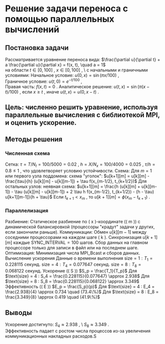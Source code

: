 # Решение задачи переноса с помощью параллельных вычислений
## Постановка задачи
Рассматривается уравнение переноса вида:
$\frac{\partial u}{\partial t} + a \frac{\partial u}{\partial x} = f(x, t), \quad a = 1$ \
на области 
$t \in [0, 100]$
, 
$x \in [0, 100]$
, \ с начальными и граничными условиями:
Начальное условие: 
$u(0, x) = \sin(\pi x / 100)$
, \
Граничное условие: 
$u(t, 0) = e^{-t / 100}$
, \
Правая часть: 
$f(x, t) = 0$
.
Аналитическое решение: 
$u(t, x) = \sin(\pi (x - t) / 100)$
, если 
$x \geq t$
, иначе 
$u(t, x) = u(0, x - t)$
.
## Цель: численно решить уравнение, используя параллельные вычисления с библиотекой MPI, и оценить ускорение.
## Методы решения
### Численная схема
Сетка: 
$\tau = T / N_t = 100 / 5000 = 0.02$
, 
$h = X / N_x = 100 / 4000 = 0.025$
, 
$\tau / h = 0.8 \leq 1$
, что удовлетворяет условию устойчивости.
Схема:
Для 
$m = 1$
 или первого узла поддомена: схема "уголок":
$u[k+1][m] = u[k][m] - \frac{\tau}{h} (u[k][m] - u[k][m-1]) + \tau f(x_{m-1/2}, t_{k+1/2})$
Для остальных узлов: неявная схема:
$u[k+1][m] = \frac{h (u[k][m] + u[k][m-1]) - \tau (u[k][m] - u[k][m-1]) + 2 \tau h f(x_{m-1/2}, t_{k+1/2}) - (h - \tau) u[k+1][m-1]}{h + \tau}$
Если 
$t_{k+1} < x_m$
, то 
$u[k+1][m] = \phi(x_m - t_{k+1})$
.
### Параллелизация
Разбиение: Статическое разбиение по ( x )-координате (( m )) с динамической балансировкой (процессоры "крадут" задачи у других, если закончили раньше).
Коммуникации:
Обмен 
$u[k][m-1]$
 между соседними процессорами на каждом шаге ( k ).
Синхронизация 
$u[k+1][m]$
 каждые $\text{SYNC_INTERVAL} = 100$ шагов.
Сбор данных на главном процессоре только для записи в файл или на последнем шаге.
Оптимизация: Минимизация числа $\text{MPI_Bcast}$ и сборов данных.
Вычисление ускорения
Данные о времени выполнения
$\text{size} = 1
: 
T_1 = 0.228115$
 секунд.
$\text{size} = 4
: 
T_4 = 0.077647$
 секунд.
$\text{size} = 8
: 
T_8 = 0.068122$
 секунд.
Ускорение (( S ))
$S_p = \frac{T_1}{T_p}$
Для 
$\text{size} = 4
:
S_4 = \frac{0.228115}{0.077647} \approx 2.938$
Для 
$\text{size} = 8
:
S_8 = \frac{0.228115}{0.068122} \approx 3.349$
Эффективность (( E ))
$E_p = \frac{S_p}{p}$
Для 
$\text{size} = 4
:
E_4 = \frac{2.938}{4} \approx 0.734 \quad (73.4\%)$
Для 
$\text{size} = 8
:
E_8 = \frac{3.349}{8} \approx 0.419 \quad (41.9\%)$
## Выводы
Ускорение достигнуто: 
$S_4 \approx 2.938$
, \ 
$S_8 \approx 3.349$
. \
Эффективность падает с ростом числа процессов из-за увеличения коммуникационных накладных расходов.S
